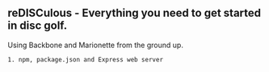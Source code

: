 reDISCulous - Everything you need to get started in disc golf.
-----------
Using Backbone and Marionette from the ground up.

    1. npm, package.json and Express web server


